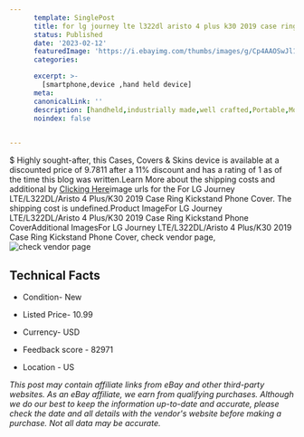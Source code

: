 ```yaml
---
      template: SinglePost
      title: for lg journey lte l322dl aristo 4 plus k30 2019 case ring kickstand phone cover
      status: Published
      date: '2023-02-12'
      featuredImage: 'https://i.ebayimg.com/thumbs/images/g/Cp4AAOSwJl1iCv-p/s-l225.jpg'
      categories: 

      excerpt: >-
        [smartphone,device ,hand held device]
      meta:
      canonicalLink: ''
      description: [handheld,industrially made,well crafted,Portable,Mobile,Compact,Convenient,Lightweight,Maneuverable,Man-portable,Miniature,Carriable,Hand-held,Light,Holdable,Transportable,Mobile device,Pocket-sized,On-the-go,Wireless,Cordless,Compact size,Convenient size, smartphone,device ,hand held device]
      noindex: false

        
---
```

$
    Highly sought-after, this Cases, Covers & Skins device is available at a discounted price of 9.7811 after a 11% discount and has a rating of 1 as of the time this blog was written.Learn More about the shipping costs and additional by [Clicking Here](https://www.ebay.com/itm/284654010286?hash=item4246b37fae%3Ag%3ACp4AAOSwJl1iCv-p&mkevt=1&mkcid=1&mkrid=711-53200-19255-0&campid=%253CePNCampaignId%253E&customid=%253CreferenceId%253E&toolid=10049)image urls for the For LG Journey LTE/L322DL/Aristo 4 Plus/K30 2019 Case Ring Kickstand Phone Cover. The shipping cost is undefined.Product ImageFor LG Journey LTE/L322DL/Aristo 4 Plus/K30 2019 Case Ring Kickstand Phone CoverAdditional ImagesFor LG Journey LTE/L322DL/Aristo 4 Plus/K30 2019 Case Ring Kickstand Phone Cover, check vendor page, ![check vendor page](https://origin-galleryplus.ebayimg.com/ws/web/284654010286_2_0_1/225x225.jpg,https://origin-galleryplus.ebayimg.com/ws/web/284654010286_3_0_1/225x225.jpg,https://origin-galleryplus.ebayimg.com/ws/web/284654010286_4_0_1/225x225.jpg,https://origin-galleryplus.ebayimg.com/ws/web/284654010286_5_0_1/225x225.jpg,https://origin-galleryplus.ebayimg.com/ws/web/284654010286_6_0_1/225x225.jpg,https://origin-galleryplus.ebayimg.com/ws/web/284654010286_7_0_1/225x225.jpg,https://origin-galleryplus.ebayimg.com/ws/web/284654010286_8_0_1/225x225.jpg,https://origin-galleryplus.ebayimg.com/ws/web/284654010286_9_0_1/225x225.jpg,https://origin-galleryplus.ebayimg.com/ws/web/284654010286_10_0_1/225x225.jpg,https://origin-galleryplus.ebayimg.com/ws/web/284654010286_11_0_1/225x225.jpg,https://origin-galleryplus.ebayimg.com/ws/web/284654010286_12_0_1/225x225.jpg)
    
    

 ## Technical Facts 



     
      

 - Condition- New 


      

 - Listed Price- 10.99 


      

 - Currency- USD 


      

 - Feedback score - 82971 


      

 - Location - US 


      
      

 *_This post may contain affiliate links from eBay and other third-party websites. As an eBay affiliate, we earn from qualifying purchases. Although we do our best to keep the information up-to-date and accurate, please check the date and all details with the vendor's website before making a purchase. Not all data may be accurate._*



    
    
    
    
    